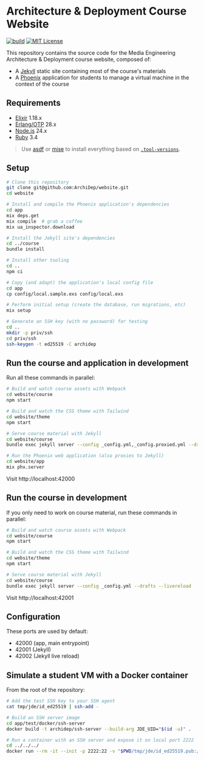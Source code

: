 # Architecture & Deployment Course Website

[![build](https://github.com/ArchiDep/website/actions/workflows/build.yml/badge.svg)](https://github.com/ArchiDep/website/actions/workflows/build.yml)
[![MIT License](https://img.shields.io/static/v1?label=license&message=MIT&color=informational)](https://opensource.org/licenses/MIT)

This repository contains the source code for the Media Engineering Architecture
& Deployment course website, composed of:

- A [Jekyll][jekyll] static site containing most of the course's materials
- A [Phoenix][phoenix] application for students to manage a virtual machine in
  the context of the course

## Requirements

- [Elixir][elixir] 1.18.x
- [Erlang/OTP][erlang] 28.x
- [Node.js][node] 24.x
- [Ruby][ruby] 3.4

> Use [asdf] or [mise] to install everything based on
> [`.tool-versions`](./.tool-versions).

## Setup

```bash
# Clone this repository
git clone git@github.com:ArchiDep/website.git
cd website

# Install and compile the Phoenix application's dependencies
cd app
mix deps.get
mix compile  # grab a coffee
mix ua_inspector.download

# Install the Jekyll site's dependencies
cd ../course
bundle install

# Install other tooling
cd ..
npm ci

# Copy (and adapt) the application's local config file
cd app
cp config/local.sample.exs config/local.exs

# Perform initial setup (create the database, run migrations, etc)
mix setup

# Generate an SSH key (with no password) for testing
cd ..
mkdir -p priv/ssh
cd priv/ssh
ssh-keygen -t ed25519 -C archidep
```

## Run the course and application in development

Run all these commands in parallel:

```bash
# Build and watch course assets with Webpack
cd website/course
npm start

# Build and watch the CSS theme with Tailwind
cd website/theme
npm start

# Serve course material with Jekyll
cd website/course
bundle exec jekyll server --config _config.yml,_config.proxied.yml --drafts --livereload

# Run the Phoenix web application (also proxies to Jekyll)
cd website/app
mix phx.server
```

Visit http://localhost:42000

## Run the course in development

If you only need to work on course material, run these commands in parallel:

```bash
# Build and watch course assets with Webpack
cd website/course
npm start

# Build and watch the CSS theme with Tailwind
cd website/theme
npm start

# Serve course material with Jekyll
cd website/course
bundle exec jekyll server --config _config.yml --drafts --livereload
```

Visit http://localhost:42001

## Configuration

These ports are used by default:

- 42000 (app, main entrypoint)
- 42001 (Jekyll)
- 42002 (Jekyll live reload)

## Simulate a student VM with a Docker container

From the root of the repository:

```bash
# Add the test SSH key to your SSH agent
cat tmp/jde/id_ed25519 | ssh-add -

# Build an SSH server image
cd app/test/docker/ssh-server
docker build -t archidep/ssh-server --build-arg JDE_UID="$(id -u)" .

# Run a container with an SSH server and expose it on local port 2222
cd ../../../
docker run --rm -it --init -p 2222:22 -v "$PWD/tmp/jde/id_ed25519.pub:/home/jde/.ssh/authorized_keys:ro" archidep/ssh-server
```

[asdf]: https://asdf-vm.com
[elixir]: https://elixir-lang.org
[erlang]: https://www.erlang.org
[jekyll]: https://jekyllrb.com
[mise]: https://mise.jdx.dev
[node]: https://nodejs.org
[phoenix]: https://www.phoenixframework.org
[ruby]: https://www.ruby-lang.org
